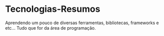# Tecnologias-Resumos
 Aprendendo um pouco de diversas ferramentas, bibliotecas, frameworks e etc...  Tudo que for da área de programação.
